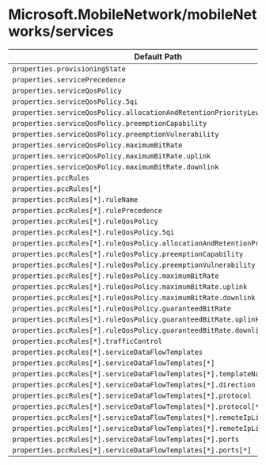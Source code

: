 # Microsoft.MobileNetwork/mobileNetworks/services

| Default Path | Alias |
|---|---|
| `properties.provisioningState` | `Microsoft.MobileNetwork/mobileNetworks/services/provisioningState` |
| `properties.servicePrecedence` | `Microsoft.MobileNetwork/mobileNetworks/services/servicePrecedence` |
| `properties.serviceQosPolicy` | `Microsoft.MobileNetwork/mobileNetworks/services/serviceQosPolicy` |
| `properties.serviceQosPolicy.5qi` | `Microsoft.MobileNetwork/mobileNetworks/services/serviceQosPolicy.5qi` |
| `properties.serviceQosPolicy.allocationAndRetentionPriorityLevel` | `Microsoft.MobileNetwork/mobileNetworks/services/serviceQosPolicy.allocationAndRetentionPriorityLevel` |
| `properties.serviceQosPolicy.preemptionCapability` | `Microsoft.MobileNetwork/mobileNetworks/services/serviceQosPolicy.preemptionCapability` |
| `properties.serviceQosPolicy.preemptionVulnerability` | `Microsoft.MobileNetwork/mobileNetworks/services/serviceQosPolicy.preemptionVulnerability` |
| `properties.serviceQosPolicy.maximumBitRate` | `Microsoft.MobileNetwork/mobileNetworks/services/serviceQosPolicy.maximumBitRate` |
| `properties.serviceQosPolicy.maximumBitRate.uplink` | `Microsoft.MobileNetwork/mobileNetworks/services/serviceQosPolicy.maximumBitRate.uplink` |
| `properties.serviceQosPolicy.maximumBitRate.downlink` | `Microsoft.MobileNetwork/mobileNetworks/services/serviceQosPolicy.maximumBitRate.downlink` |
| `properties.pccRules` | `Microsoft.MobileNetwork/mobileNetworks/services/pccRules` |
| `properties.pccRules[*]` | `Microsoft.MobileNetwork/mobileNetworks/services/pccRules[*]` |
| `properties.pccRules[*].ruleName` | `Microsoft.MobileNetwork/mobileNetworks/services/pccRules[*].ruleName` |
| `properties.pccRules[*].rulePrecedence` | `Microsoft.MobileNetwork/mobileNetworks/services/pccRules[*].rulePrecedence` |
| `properties.pccRules[*].ruleQosPolicy` | `Microsoft.MobileNetwork/mobileNetworks/services/pccRules[*].ruleQosPolicy` |
| `properties.pccRules[*].ruleQosPolicy.5qi` | `Microsoft.MobileNetwork/mobileNetworks/services/pccRules[*].ruleQosPolicy.5qi` |
| `properties.pccRules[*].ruleQosPolicy.allocationAndRetentionPriorityLevel` | `Microsoft.MobileNetwork/mobileNetworks/services/pccRules[*].ruleQosPolicy.allocationAndRetentionPriorityLevel` |
| `properties.pccRules[*].ruleQosPolicy.preemptionCapability` | `Microsoft.MobileNetwork/mobileNetworks/services/pccRules[*].ruleQosPolicy.preemptionCapability` |
| `properties.pccRules[*].ruleQosPolicy.preemptionVulnerability` | `Microsoft.MobileNetwork/mobileNetworks/services/pccRules[*].ruleQosPolicy.preemptionVulnerability` |
| `properties.pccRules[*].ruleQosPolicy.maximumBitRate` | `Microsoft.MobileNetwork/mobileNetworks/services/pccRules[*].ruleQosPolicy.maximumBitRate` |
| `properties.pccRules[*].ruleQosPolicy.maximumBitRate.uplink` | `Microsoft.MobileNetwork/mobileNetworks/services/pccRules[*].ruleQosPolicy.maximumBitRate.uplink` |
| `properties.pccRules[*].ruleQosPolicy.maximumBitRate.downlink` | `Microsoft.MobileNetwork/mobileNetworks/services/pccRules[*].ruleQosPolicy.maximumBitRate.downlink` |
| `properties.pccRules[*].ruleQosPolicy.guaranteedBitRate` | `Microsoft.MobileNetwork/mobileNetworks/services/pccRules[*].ruleQosPolicy.guaranteedBitRate` |
| `properties.pccRules[*].ruleQosPolicy.guaranteedBitRate.uplink` | `Microsoft.MobileNetwork/mobileNetworks/services/pccRules[*].ruleQosPolicy.guaranteedBitRate.uplink` |
| `properties.pccRules[*].ruleQosPolicy.guaranteedBitRate.downlink` | `Microsoft.MobileNetwork/mobileNetworks/services/pccRules[*].ruleQosPolicy.guaranteedBitRate.downlink` |
| `properties.pccRules[*].trafficControl` | `Microsoft.MobileNetwork/mobileNetworks/services/pccRules[*].trafficControl` |
| `properties.pccRules[*].serviceDataFlowTemplates` | `Microsoft.MobileNetwork/mobileNetworks/services/pccRules[*].serviceDataFlowTemplates` |
| `properties.pccRules[*].serviceDataFlowTemplates[*]` | `Microsoft.MobileNetwork/mobileNetworks/services/pccRules[*].serviceDataFlowTemplates[*]` |
| `properties.pccRules[*].serviceDataFlowTemplates[*].templateName` | `Microsoft.MobileNetwork/mobileNetworks/services/pccRules[*].serviceDataFlowTemplates[*].templateName` |
| `properties.pccRules[*].serviceDataFlowTemplates[*].direction` | `Microsoft.MobileNetwork/mobileNetworks/services/pccRules[*].serviceDataFlowTemplates[*].direction` |
| `properties.pccRules[*].serviceDataFlowTemplates[*].protocol` | `Microsoft.MobileNetwork/mobileNetworks/services/pccRules[*].serviceDataFlowTemplates[*].protocol` |
| `properties.pccRules[*].serviceDataFlowTemplates[*].protocol[*]` | `Microsoft.MobileNetwork/mobileNetworks/services/pccRules[*].serviceDataFlowTemplates[*].protocol[*]` |
| `properties.pccRules[*].serviceDataFlowTemplates[*].remoteIpList` | `Microsoft.MobileNetwork/mobileNetworks/services/pccRules[*].serviceDataFlowTemplates[*].remoteIpList` |
| `properties.pccRules[*].serviceDataFlowTemplates[*].remoteIpList[*]` | `Microsoft.MobileNetwork/mobileNetworks/services/pccRules[*].serviceDataFlowTemplates[*].remoteIpList[*]` |
| `properties.pccRules[*].serviceDataFlowTemplates[*].ports` | `Microsoft.MobileNetwork/mobileNetworks/services/pccRules[*].serviceDataFlowTemplates[*].ports` |
| `properties.pccRules[*].serviceDataFlowTemplates[*].ports[*]` | `Microsoft.MobileNetwork/mobileNetworks/services/pccRules[*].serviceDataFlowTemplates[*].ports[*]` |

